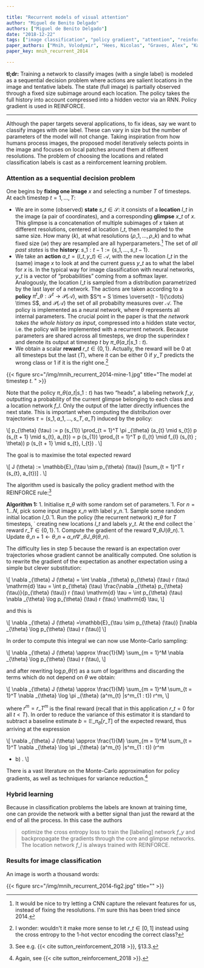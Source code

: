 ```yaml
---

title: "Recurrent models of visual attention"
author: "Miguel de Benito Delgado"
authors: ["Miguel de Benito Delgado"]
date: "2018-12-22"
tags: ["image classification", "policy gradient", "attention", "reinforcement learning", "POMDP", "RNN"]
paper_authors: ["Mnih, Volodymir", "Hees, Nicolas", "Graves, Alex", "Kavukcuoglu, Koray"]
paper_key: mnih_recurrent_2014

---
```








**tl;dr:** Training a network to classify images (with a single label) is 
modeled as a sequential decision problem where actions are salient locations in 
the image and tentative labels. The state (full image) is partially observed 
through a fixed size subimage around each location. The policy takes the full 
history into account compressed into a hidden vector via an RNN. Policy 
gradient is used in REINFORCE.



---



Although the paper targets several applications, to fix ideas, say we want to 
classify images with one label. These can vary in size but the number of 
parameters of the model will not change. Taking inspiration from how humans 
process images, the proposed model iteratively selects points in the image and 
focuses on local patches around them at different resolutions. The problem of 
choosing the locations and related classification labels is cast as a 
reinforcement learning problem.

### Attention as a sequential decision problem

One begins by **fixing one image** $x$ and selecting a number $T$ of 
timesteps. At each timestep $t = 1, \ldots, T$:

* We are in some (observed) **state** $s\_{t} \in \mathcal{S}$: it consists of 
  a **location** $l\_{t}$ in the image (a pair of coordinates), and a 
  corresponding **glimpse** $x\_{t}$ of $x$. This glimpse is a concatenation of 
  multiple subimages of $x$ taken at different resolutions, centered at 
  location $l\_{t}$, then resampled to the same size. How many ($k$), at what 
  resolutions ($\rho \_{1}, \ldots, \rho \_{k}$) and to what fixed size ($w$) 
  they are resampled are all hyperparameters.[^1] The set of *all past states* 
  is the **history**: $s\_{1 : t - 1} := \lbrace s\_{1}, \ldots, s\_{t - 1} 
  \rbrace$.
* We take an **action** $a\_{t} = (l\_{t}, y\_{t}) \in \mathcal{A}$, with the 
  new location $l\_{t}$ in the (same) image $x$ to look at and the current 
  guess $y\_{t}$ as to what the label for $x$ is. In the typical way for image 
  classification with neural networks, $y\_{t}$ is a vector of 
  “probabilities” coming from a softmax layer. Analogously, the location 
  $l\_{t}$ is sampled from a distribution parametrized by the last layer of a 
  network. The actions are taken according to a **policy** $\pi^t\_{\theta} : 
  \mathcal{S}^t \rightarrow \mathcal{P} (\mathcal{A})$, with $S^t = S \times 
  \overset{t - 1}{\cdots} \times S$, and $\mathcal{P} (\mathcal{A})$ the set of 
  all probabilty measures over $\mathcal{A}$. The policy is implemented as a 
  neural network, where $\theta$ represents all internal parameters. The 
  crucial point in the paper is that *the network takes the whole history as 
  input*, compressed into a hidden state vector, i.e. the policy will be 
  implemented with a recurrent network. Because parameters are shared across 
  all timesteps, we drop the superindex $t$ and denote its output at timestep 
  $t$ by $\pi \_{\theta} (a\_{t} |s\_{1 : t})$.
* We obtain a scalar **reward** $r\_{t} \in \lbrace 0, 1 \rbrace$. Actually, 
  the reward will be 0 at all timesteps but the last ($T$), where it can be 
  either 0 if $y\_{T}$ predicts the wrong class or 1 if it is the right 
  one.[^2]

{{< figure src="/img/mnih_recurrent_2014-mine-1.jpg" title="The model at timestep $t$. " >}}

Note that the policy $\pi \_{\theta} (a\_{t} |s\_{1 : t})$ has two 
“heads”, a labeling network $f\_{y}$, outputting a probability of the 
current glimpse belonging to each class and a location network $f\_{l}$. Only 
the output of the latter directly influences the next state. This is important 
when computing the distribution over trajectories $\tau = (s\_{1}, a\_{1}, 
\ldots, s\_{T}, a\_{T})$ induced by the policy:

\\[ p\_{\theta} (\tau) := p (s\_{1})  \prod\_{t = 1}^T \pi \_{\theta} (a\_{t}
   \mid s\_{t}) p (s\_{t + 1} \mid s\_{t}, a\_{t}) = p (s\_{1})  \prod\_{t =
   1}^T p (l\_{t} \mid f\_{l} (s\_{t} ; \theta)) p (s\_{t + 1} \mid s\_{t},
   l\_{t}) . \\]

The goal is to maximise the total expected reward

\\[ J (\theta) := \mathbb{E}\_{\tau \sim p_{\theta} (\tau)} [\sum\_{t = 1}^T r
   (s\_{t}, a\_{t})] . \\]

The algorithm used is basically the policy gradient method with the REINFORCE 
rule:[^3]

**Algorithm 1:** 1. Initialise $\pi \_{\theta}$ with some random set of 
parameters.˙1. For $n = 1 \ldots N$, pick some input image $x\_{n}$ with label 
$y\_{n}$.˙1. Sample some random initial location $l\_{0}$.˙1. Run the policy 
(the recurrent network) $\pi \_{\theta}$ for $T$ timesteps, ˙   creating new 
locations $l\_{t}$ and labels $y\_{t}$. At the end collect the ˙   reward 
$r\_{T} \in \lbrace 0, 1 \rbrace$.˙1. Compute the gradient of the reward 
$\nabla \_{\theta} J (\theta \_{n})$.˙1. Update $\theta \_{n + 1} \leftarrow 
\theta \_{n} + \alpha \_{n} \nabla ˙   \_{\theta} J\_{\theta} (\theta \_{n})$.

The difficulty lies in step $5$ because the reward is an expectation over 
trajectories whose gradient cannot be analitically computed. One solution is to 
rewrite the gradient of the expectation as another expectation using a simple 
but clever substitution:

\\[ \nabla \_{\theta} J (\theta) = \int \nabla \_{\theta} p\_{\theta} (\tau) r
   (\tau) \mathrm{d} \tau = \int p\_{\theta} (\tau)  \frac{\nabla \_{\theta}
   p\_{\theta} (\tau)}{p\_{\theta} (\tau)} r (\tau) \mathrm{d} \tau = \int
   p\_{\theta} (\tau) \nabla \_{\theta} \log p\_{\theta} (\tau) r (\tau)
   \mathrm{d} \tau, \\]

and this is

\\[ \nabla \_{\theta} J (\theta) =\mathbb{E}\_{\tau \sim p_{\theta} (\tau)}
   [\nabla \_{\theta} \log p\_{\theta} (\tau) r (\tau)] \\]

In order to compute this integral we can now use Monte-Carlo sampling:

\\[ \nabla \_{\theta} J (\theta) \approx \frac{1}{M}  \sum\_{m = 1}^M \nabla
   \_{\theta} \log p\_{\theta} (\tau) r (\tau), \\]

and after rewriting $\log p\_{\theta} (\tau)$ as a sum of logarithms and 
discarding the terms which do not depend on $\theta$ we obtain:

\\[ \nabla \_{\theta} J (\theta) \approx \frac{1}{M}  \sum\_{m = 1}^M \sum\_{t
   = 1}^T \nabla \_{\theta} \log \pi \_{\theta} (a^m\_{t} |s^m\_{1 : t}) r^m,
\\]

where $r^m = r\_{T}^m$ is the final reward (recall that in this application 
$r\_{t} = 0$ for all $t < T$). In order to reduce the variance of this 
estimator it is standard to subtract a baseline estimate  $b 
=\mathbb{E}\_{\pi_{\theta}} [r\_{T}]$ of the expected reward, thus arriving at 
the expression

\\[ \nabla \_{\theta} J (\theta) \approx \frac{1}{M}  \sum\_{m = 1}^M \sum\_{t
   = 1}^T \nabla \_{\theta} \log \pi \_{\theta} (a^m\_{t} |s^m\_{1 : t})  (r^m
   - b) . \\]

There is a vast literature on the Monte-Carlo approximation for policy 
gradients, as well as techniques for variance reduction.[^4]

### Hybrid learning

Because in classification problems the labels are known at training time, one 
can provide the network with a better signal than just the reward at the end of 
all the process. In this case the authors

> optimize the cross entropy loss to train the [labeling] network $f\_{y}$ and 
> backpropagate the gradients through the core and glimpse networks. The 
> location network $f\_{l}$ is always trained with REINFORCE.

### Results for image classification

An image is worth a thousand words:

{{< figure src="/img/mnih_recurrent_2014-fig2.jpg" title="" >}}


[^1]: It would be nice to try letting a CNN capture the relevant features for us, instead of fixing the resolutions. I'm sure this has been tried since 2014.
[^2]: I wonder: wouldn't it make more sense to let $r\_{t} \in [0, 1]$ instead using the cross entropy to the 1-hot vector encoding the correct class?
[^3]: See e.g. {{< cite sutton_reinforcement_2018 >}}, §13.3.
[^4]: Again, see {{< cite sutton_reinforcement_2018 >}}.
